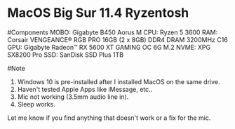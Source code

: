 # MacOS Big Sur 11.4 Ryzentosh

#Components
MOBO: Gigabyte B450 Aorus M
CPU: Ryzen 5 3600
RAM: Corsair VENGEANCE® RGB PRO 16GB (2 x 8GB) DDR4 DRAM 3200MHz C16
GPU: Gigabyte Radeon™ RX 5600 XT GAMING OC 6G
M.2 NVME: XPG SX8200 Pro
SSD: SanDisk SSD Plus 1TB

#Note
1. Windows 10 is pre-installed after I installed MacOS on the same drive.
2. Haven't tested Apple Apps like iMessage, etc..
3. Mic not working (3.5mm audio line in).
4. Sleep works.

Let me know if you find anything that doesn't work or a fix for the mic.
